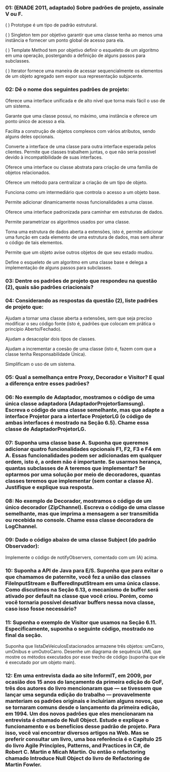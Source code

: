 ### 01: (ENADE 2011, adaptado) Sobre padrões de projeto, assinale V ou F.

( ) Prototype é um tipo de padrão estrutural.

( ) Singleton tem por objetivo garantir que uma classe tenha ao menos uma instância e fornecer um ponto global de acesso para ela.

( ) Template Method tem por objetivo definir o esqueleto de um algoritmo em uma operação, postergando a definição de alguns passos para subclasses.

( ) Iterator fornece uma maneira de acessar sequencialmente os elementos de um objeto agregado sem expor sua representação subjacente.

### 02: Dê o nome dos seguintes padrões de projeto:

Oferece uma interface unificada e de alto nível que torna mais fácil o uso de um sistema.

Garante que uma classe possui, no máximo, uma instância e oferece um ponto único de acesso a ela.

Facilita a construção de objetos complexos com vários atributos, sendo alguns deles opcionais.

Converte a interface de uma classe para outra interface esperada pelos clientes. Permite que classes trabalhem juntas, o que não seria possível devido à incompatibilidade de suas interfaces.

Oferece uma interface ou classe abstrata para criação de uma família de objetos relacionados.

Oferece um método para centralizar a criação de um tipo de objeto.

Funciona como um intermediário que controla o acesso a um objeto base.

Permite adicionar dinamicamente novas funcionalidades a uma classe.

Oferece uma interface padronizada para caminhar em estruturas de dados.

Permite parametrizar os algoritmos usados por uma classe.

Torna uma estrutura de dados aberta a extensões, isto é, permite adicionar uma função em cada elemento de uma estrutura de dados, mas sem alterar o código de tais elementos.

Permite que um objeto avise outros objetos de que seu estado mudou.

Define o esqueleto de um algoritmo em uma classe base e delega a implementação de alguns passos para subclasses.

### 03: Dentre os padrões de projeto que respondeu na questão (2), quais são padrões criacionais?

### 04: Considerando as respostas da questão (2), liste padrões de projeto que:

Ajudam a tornar uma classe aberta a extensões, sem que seja preciso modificar o seu código fonte (isto é, padrões que colocam em prática o princípio Aberto/Fechado).

Ajudam a desacoplar dois tipos de classes.

Ajudam a incrementar a coesão de uma classe (isto é, fazem com que a classe tenha Responsabilidade Única).

Simplificam o uso de um sistema.

### 05: Qual a semelhança entre Proxy, Decorador e Visitor? E qual a diferença entre esses padrões?

### 06: No exemplo de Adaptador, mostramos o código de uma única classe adaptadora (AdaptadorProjetorSamsung). Escreva o código de uma classe semelhante, mas que adapte a interface Projetor para a interface ProjetorLG (o código de ambas interfaces é mostrado na Seção 6.5). Chame essa classe de AdaptadorProjetorLG.

### 07: Suponha uma classe base A. Suponha que queremos adicionar quatro funcionalidades opcionais F1, F2, F3 e F4 em A. Essas funcionalidades podem ser adicionadas em qualquer ordem, isto é, a ordem não é importante. Se usarmos herança, quantas subclasses de A teremos que implementar? Se optarmos por uma solução por meio de decoradores, quantas classes teremos que implementar (sem contar a classe A). Justifique e explique sua resposta.

### 08: No exemplo de Decorador, mostramos o código de um único decorador (ZipChannel). Escreva o código de uma classe semelhante, mas que imprima a mensagem a ser transmitida ou recebida no console. Chame essa classe decoradora de LogChannel.

### 09: Dado o código abaixo de uma classe Subject (do padrão Observador):

Implemente o código de notifyObservers, comentado com um (A) acima.

### 10: Suponha a API de Java para E/S. Suponha que para evitar o que chamamos de paternite, você fez a união das classes FileInputStream e BufferedInputStream em uma única classe. Como discutimos na Seção 6.13, o mecanismo de buffer será ativado por default na classe que você criou. Porém, como você tornaria possível desativar buffers nessa nova classe, caso isso fosse necessário?

### 11: Suponha o exemplo de Visitor que usamos na Seção 6.11. Especificamente, suponha o seguinte código, mostrado no final da seção.

Suponha que listaDeVeiculosEstacionados armazene três objetos: umCarro, umOnibus e umOutroCarro. Desenhe um diagrama de sequência UML que mostre os métodos executados por esse trecho de código (suponha que ele é executado por um objeto main).

### 12: Em uma entrevista dada ao site InformIT, em 2009, por ocasião dos 15 anos do lançamento da primeira edição do GoF, três dos autores do livro mencionaram que — se tivessem que lançar uma segunda edição do trabalho — provavelmente manteriam os padrões originais e incluiriam alguns novos, que se tornaram comuns desde o lançamento da primeira edição, em 1994. Um dos novos padrões que eles mencionaram na entrevista é chamado de Null Object. Estude e explique o funcionamento e os benefícios desse padrão de projeto. Para isso, você vai encontrar diversos artigos na Web. Mas se preferir consultar um livro, uma boa referência é o Capítulo 25 do livro Agile Principles, Patterns, and Practices in C#, de Robert C. Martin e Micah Martin. Ou então o refactoring chamado Introduce Null Object do livro de Refactoring de Martin Fowler.
